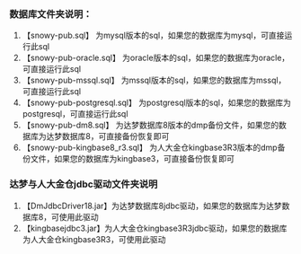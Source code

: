 ### 数据库文件夹说明：
1. 【snowy-pub.sql】 为mysql版本的sql，如果您的数据库为mysql，可直接运行此sql
2. 【snowy-pub-oracle.sql】 为oracle版本的sql，如果您的数据库为oracle，可直接运行此sql
3. 【snowy-pub-mssql.sql】 为mssql版本的sql，如果您的数据库为mssql，可直接运行此sql
4. 【snowy-pub-postgresql.sql】 为postgresql版本的sql，如果您的数据库为postgresql，可直接运行此sql
5. 【snowy-pub-dm8.sql】 为达梦数据库8版本的dmp备份文件，如果您的数据库为达梦数据库8，可直接备份恢复即可
6. 【snowy-pub-kingbase8_r3.sql】 为人大金仓kingbase3R3版本的dmp备份文件，如果您的数据库为kingbase3，可直接备份恢复即可

### 达梦与人大金仓jdbc驱动文件夹说明
1. 【DmJdbcDriver18.jar】为达梦数据库8jdbc驱动，如果您的数据库为达梦数据库8，可使用此驱动
2. 【kingbasejdbc3.jar】为人大金仓kingbase3R3jdbc驱动，如果您的数据库为人大金仓kingbase3R3，可使用此驱动